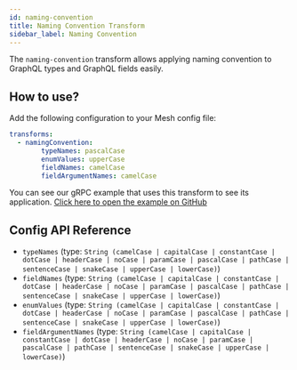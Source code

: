 ```yaml
---
id: naming-convention
title: Naming Convention Transform
sidebar_label: Naming Convention
---
```


The `naming-convention` transform allows applying naming convention to GraphQL types and GraphQL fields easily.

<PackageInstall packages="@graphql-mesh/transform-naming-convention" />

## How to use?

Add the following configuration to your Mesh config file:

```yml
transforms:
  - namingConvention:
        typeNames: pascalCase
        enumValues: upperCase
        fieldNames: camelCase
        fieldArgumentNames: camelCase
```

<InlineAlert variant="info" slots="text"/>

You can see our gRPC example that uses this transform to see its application.
[Click here to open the example on GitHub](https://github.com/Urigo/graphql-mesh/tree/master/examples/grpc-example)

## Config API Reference

-  `typeNames` (type: `String (camelCase | capitalCase | constantCase | dotCase | headerCase | noCase | paramCase | pascalCase | pathCase | sentenceCase | snakeCase | upperCase | lowerCase)`)
-  `fieldNames` (type: `String (camelCase | capitalCase | constantCase | dotCase | headerCase | noCase | paramCase | pascalCase | pathCase | sentenceCase | snakeCase | upperCase | lowerCase)`)
-  `enumValues` (type: `String (camelCase | capitalCase | constantCase | dotCase | headerCase | noCase | paramCase | pascalCase | pathCase | sentenceCase | snakeCase | upperCase | lowerCase)`)
-  `fieldArgumentNames` (type: `String (camelCase | capitalCase | constantCase | dotCase | headerCase | noCase | paramCase | pascalCase | pathCase | sentenceCase | snakeCase | upperCase | lowerCase)`)

